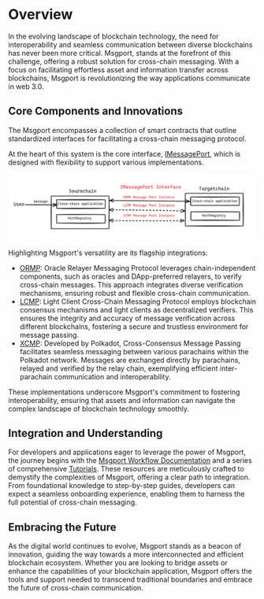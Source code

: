# Overview

In the evolving landscape of blockchain technology, the need for interoperability and seamless communication between diverse blockchains has never been more critical. Msgport, stands at the forefront of this challenge, offering a robust solution for cross-chain messaging. With a focus on facilitating effortless asset and information transfer across blockchains, Msgport is revolutionizing the way applications communicate in web 3.0.

## Core Components and Innovations

The Msgport encompasses a collection of smart contracts that outline standardized interfaces for facilitating a cross-chain messaging protocol. 

At the heart of this system is the core interface, [IMessagePort](./learn/interfaces.md#imessageport), which is designed with flexibility to support various implementations. 

![msgport-overview-1](./images/msgport-overview-1.png)

Highlighting Msgport's versatility are its flagship integrations:

  - [ORMP](./learn/messaging-protocols/ormp.md): Oracle Relayer Messaging Protocol leverages chain-independent components, such as oracles and DApp-preferred relayers, to verify cross-chain messages. This approach integrates diverse verification mechanisms, ensuring robust and flexible cross-chain communication.
  - [LCMP](./learn/messaging-protocols/lcmp.md): Light Client Cross-Chain Messaging Protocol employs blockchain consensus mechanisms and light clients as decentralized verifiers. This ensures the integrity and accuracy of message verification across different blockchains, fostering a secure and trustless environment for message passing.
  - [XCMP](./learn/messaging-protocols/xcmp.md): Developed by Polkadot, Cross-Consensus Message Passing facilitates seamless messaging between various parachains within the Polkadot network. Messages are exchanged directly by parachains, relayed and verified by the relay chain, exemplifying efficient inter-parachain communication and interoperability.

These implementations underscore Msgport's commitment to fostering interoperability, ensuring that assets and information can navigate the complex landscape of blockchain technology smoothly.

## Integration and Understanding
For developers and applications eager to leverage the power of Msgport, the journey begins with the [Msgport Workflow Documentation](./learn/workflow.md) and a series of comprehensive [Tutorials](./build/tutorial/remix-demo.md). These resources are meticulously crafted to demystify the complexities of Msgport, offering a clear path to integration. From foundational knowledge to step-by-step guides, developers can expect a seamless onboarding experience, enabling them to harness the full potential of cross-chain messaging.

## Embracing the Future

As the digital world continues to evolve, Msgport stands as a beacon of innovation, guiding the way towards a more interconnected and efficient blockchain ecosystem. Whether you are looking to bridge assets or enhance the capabilities of your blockchain application, Msgport offers the tools and support needed to transcend traditional boundaries and embrace the future of cross-chain communication.
